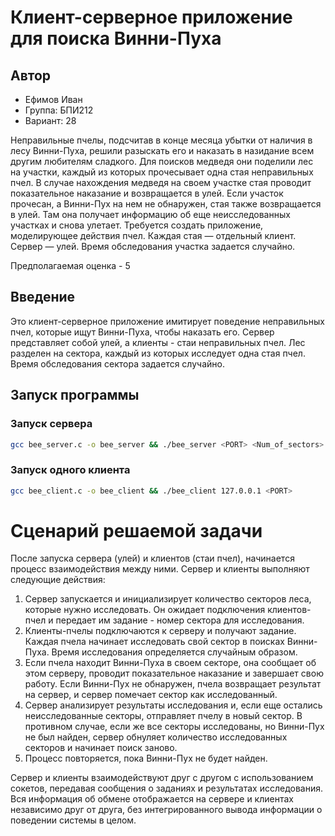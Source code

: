 # Клиент-серверное приложение для поиска Винни-Пуха

## Автор
* Ефимов Иван
* Группа: БПИ212
* Вариант: 28

Неправильные пчелы, подсчитав в конце месяца убытки от наличия в
лесу Винни-Пуха, решили разыскать его и наказать в назидание
всем другим любителям сладкого. Для поисков медведя они поделили лес на участки, каждый из которых прочесывает одна стая
неправильных пчел. В случае нахождения медведя на своем участке стая проводит показательное наказание и возвращается в улей.
Если участок прочесан, а Винни-Пух на нем не обнаружен, стая
также возвращается в улей. Там она получает информацию об еще
неисследованных участках и снова улетает. Требуется создать
приложение, моделирующее действия пчел. Каждая стая
— отдельный клиент. Сервер — улей. Время обследования участка
задается случайно.

Предполагаемая оценка - 5

## Введение

Это клиент-серверное приложение имитирует поведение неправильных пчел, которые ищут Винни-Пуха, чтобы наказать его. Сервер представляет собой улей, а клиенты - стаи неправильных пчел. Лес разделен на сектора, каждый из которых исследует одна стая пчел. Время обследования сектора задается случайно.

## Запуск программы
### Запуск сервера
```bash
gcc bee_server.c -o bee_server && ./bee_server <PORT> <Num_of_sectors>
```
### Запуск одного клиента
```bash
gcc bee_client.c -o bee_client && ./bee_client 127.0.0.1 <PORT>
```

# Сценарий решаемой задачи

После запуска сервера (улей) и клиентов (стаи пчел), начинается процесс взаимодействия между ними. Сервер и клиенты выполняют следующие действия:

1. Сервер запускается и инициализирует количество секторов леса, которые нужно исследовать. Он ожидает подключения клиентов-пчел и передает им задание - номер сектора для исследования.
2. Клиенты-пчелы подключаются к серверу и получают задание. Каждая пчела начинает исследовать свой сектор в поисках Винни-Пуха. Время исследования определяется случайным образом.
3. Если пчела находит Винни-Пуха в своем секторе, она сообщает об этом серверу, проводит показательное наказание и завершает свою работу. Если Винни-Пух не обнаружен, пчела возвращает результат на сервер, и сервер помечает сектор как исследованный.
4. Сервер анализирует результаты исследования и, если еще остались неисследованные секторы, отправляет пчелу в новый сектор. В противном случае, если же все секторы исследованы, но Винни-Пух не был найден, сервер обнуляет количество исследованных секторов и начинает поиск заново.
5. Процесс повторяется, пока Винни-Пух не будет найден.

Сервер и клиенты взаимодействуют друг с другом с использованием сокетов, передавая сообщения о заданиях и результатах исследования. Вся информация об обмене отображается на сервере и клиентах независимо друг от друга, без интегрированного вывода информации о поведении системы в целом.

